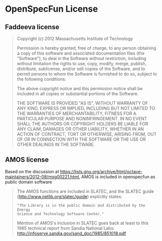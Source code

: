 # OpenSpecFun License

## Faddeeva license

>   Copyright (c) 2012 Massachusetts Institute of Technology
>  
>   Permission is hereby granted, free of charge, to any person obtaining
>   a copy of this software and associated documentation files (the
>   "Software"), to deal in the Software without restriction, including
>   without limitation the rights to use, copy, modify, merge, publish,
>   distribute, sublicense, and/or sell copies of the Software, and to
>   permit persons to whom the Software is furnished to do so, subject to
>   the following conditions:
>  
>   The above copyright notice and this permission notice shall be
>   included in all copies or substantial portions of the Software.
>  
>   THE SOFTWARE IS PROVIDED "AS IS", WITHOUT WARRANTY OF ANY KIND,
>   EXPRESS OR IMPLIED, INCLUDING BUT NOT LIMITED TO THE WARRANTIES OF
>   MERCHANTABILITY, FITNESS FOR A PARTICULAR PURPOSE AND
>   NONINFRINGEMENT. IN NO EVENT SHALL THE AUTHORS OR COPYRIGHT HOLDERS BE
>   LIABLE FOR ANY CLAIM, DAMAGES OR OTHER LIABILITY, WHETHER IN AN ACTION
>   OF CONTRACT, TORT OR OTHERWISE, ARISING FROM, OUT OF OR IN CONNECTION
>   WITH THE SOFTWARE OR THE USE OR OTHER DEALINGS IN THE SOFTWARE. 

## AMOS license

Based on the discussion at https://lists.gnu.org/archive/html/octave-maintainers/2012-08/msg00221.html, AMOS is included in openspecfun as public domain software

> The AMOS functions are included in SLATEC, and the SLATEC guide 
> (http://www.netlib.org/slatec/guide) explicitly states: 
>
>     "The Library is in the public domain and distributed by the Energy 
>     Science and Technology Software Center." 
>
> Mention of AMOS's inclusion in SLATEC goes back at least to this 1985 
> technical report from Sandia National Labs: 
>      http://infoserve.sandia.gov/sand_doc/1985/851018.pdf
